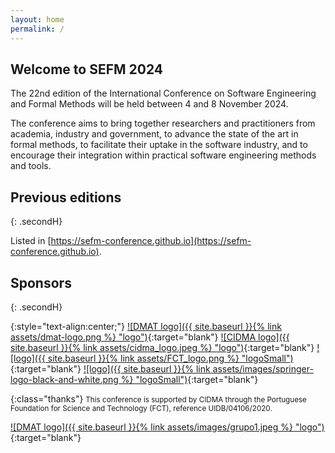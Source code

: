 ```yaml
---
layout: home
permalink: /
---
```


<h2 class="secondH">Welcome to SEFM 2024</h2>
The 22nd edition of the International Conference on Software Engineering and
Formal Methods will be held between 4 and 8 November 2024.

The conference aims to bring together researchers and practitioners from academia,
industry and government, to advance the state of the art in formal methods,
to facilitate their uptake in the software industry, and to encourage their
integration within practical software engineering methods and tools.

<!-- ## Important dates
- Abstract submission: 2 June 2024
- Paper submission: 9 June 2024
- Artifact submission (tool papers): ~~9 June 2024~~ **30 June 2024** (AoE)
- Artifact submission (regular papers): ~~16 June 2024~~ **30 June 2024** (AoE)
- Author notification: 18 August 2024
- Camera-ready submission: 10 September 2024
- Workshops: 4-5 November 2024
- Conference: 6-8 November 2024
-->

## Previous editions
{: .secondH}

Listed in [https://sefm-conference.github.io](https://sefm-conference.github.io).

## Sponsors
{: .secondH}

{:style="text-align:center;"}
[![DMAT logo]({{ site.baseurl }}{% link assets/dmat-logo.png %} "logo")](https://mat.ua.pt){:target="blank"}
[![CIDMA logo]({{ site.baseurl }}{% link assets/cidma_logo.jpeg %} "logo")](https://cidma.ua.pt){:target="blank"}
[![logo]({{ site.baseurl }}{% link assets/FCT_logo.png %} "logoSmall")](https://www.fct.pt/){:target="blank"}
[![logo]({{ site.baseurl }}{% link assets/images/springer-logo-black-and-white.png %} "logoSmall")](){:target="blank"}

{:class="thanks"}
<small>This conference is supported by CIDMA through the Portuguese Foundation for Science and Technology (FCT), reference UIDB/04106/2020.
</small>

<!--
## Sponsors
[![NWO logo]({{ site.baseurl }}{% link assets/nwo.jpg %})](https://nwo.nl/)
[![EAPLS logo]({{ site.baseurl }}{% link assets/EAPLS_logo.jpg %})](https://eapls.org/)
 -->

 [![DMAT logo]({{ site.baseurl }}{% link assets/images/grupo1.jpeg %} "logo")](){:target="blank"}


